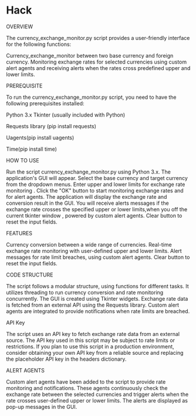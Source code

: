 # Hack
OVERVIEW

The currency_exchange_monitor.py script provides a user-friendly interface for the following functions:

Currency_exchange_monitor between two base currency and foreign currency.
Monitoring exchange rates for selected currencies using custom alert agents and receiving alerts when the rates cross predefined upper and lower limits.


PREREQUISITE

To run the currency_exchange_monitor.py script, you need to have the following prerequisites installed:

Python 3.x
Tkinter (usually included with Python)

Requests library (pip install requests)

Uagents(pip install uagents)

Time(pip install time)


HOW TO USE

Run the script currency_exchange_monitor.py using Python 3.x.
The application's GUI will appear.
Select the base currency and target currency from the dropdown menus.
Enter upper and lower limits for exchange rate monitoring .
Click the "OK" button to start monitoring exchange rates and for alert agents.
The application will display the exchange rate and conversion result in the GUI.
You will receive alerts messages if the exchange rate crosses the specified upper or lower limits,when you off the current tkinter window , powered by custom alert agents.
Clear button to reset the input fields.


FEATURES

Currency conversion between a wide range of currencies.
Real-time exchange rate monitoring with user-defined upper and lower limits.
Alert messages for rate limit breaches, using custom alert agents.
Clear button to reset the input fields.


CODE STRUCTURE


The script follows a modular structure, using functions for different tasks.
It utilizes threading to run currency conversion and rate monitoring concurrently.
The GUI is created using Tkinter widgets.
Exchange rate data is fetched from an external API using the Requests library.
Custom alert agents are integrated to provide notifications when rate limits are breached.


API Key


The script uses an API key to fetch exchange rate data from an external source. The API key used in this script may be subject to rate limits or restrictions. If you plan to use this script in a production environment, consider obtaining your own API key from a reliable source and replacing the placeholder API key in the headers dictionary.

ALERT AGENTS

Custom alert agents have been added to the script to provide rate monitoring and notifications. These agents continuously check the exchange rate between the selected currencies and trigger alerts when the rate crosses user-defined upper or lower limits. The alerts are displayed as pop-up messages in the GUI.
